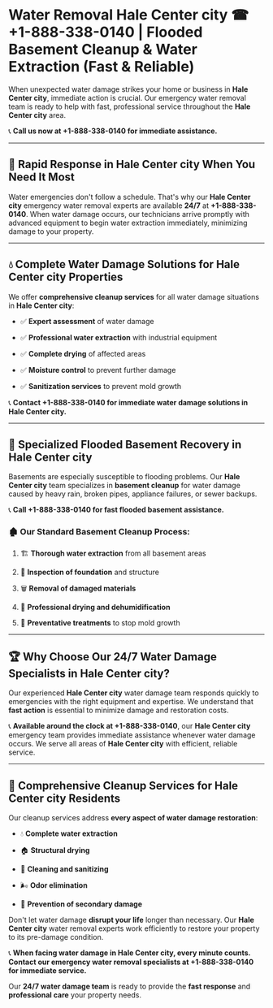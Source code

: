 # Water Removal Hale Center city ☎ +1-888-338-0140 | Flooded Basement Cleanup & Water Extraction (Fast & Reliable)

When unexpected water damage strikes your home or business in **Hale Center city**, immediate action is crucial. Our emergency water removal team is ready to help with fast, professional service throughout the **Hale Center city** area. 

📞 **Call us now at +1-888-338-0140 for immediate assistance.**
---
## 🚀 Rapid Response in Hale Center city When You Need It Most
Water emergencies don't follow a schedule. That's why our **Hale Center city** emergency water removal experts are available **24/7** at **+1-888-338-0140**. When water damage occurs, our technicians arrive promptly with advanced equipment to begin water extraction immediately, minimizing damage to your property.
---
## 💧 Complete Water Damage Solutions for Hale Center city Properties
We offer **comprehensive cleanup services** for all water damage situations in **Hale Center city**:
- ✅ **Expert assessment** of water damage  
- ✅ **Professional water extraction** with industrial equipment  
- ✅ **Complete drying** of affected areas  
- ✅ **Moisture control** to prevent further damage  
- ✅ **Sanitization services** to prevent mold growth  
📞 **Contact +1-888-338-0140 for immediate water damage solutions in Hale Center city.**
---
## 🌊 Specialized Flooded Basement Recovery in Hale Center city
Basements are especially susceptible to flooding problems. Our **Hale Center city** team specializes in **basement cleanup** for water damage caused by heavy rain, broken pipes, appliance failures, or sewer backups. 
📞 **Call +1-888-338-0140 for fast flooded basement assistance.**
### 🏚️ Our Standard Basement Cleanup Process:
1. 🏗️ **Thorough water extraction** from all basement areas  
2. 🔎 **Inspection of foundation** and structure  
3. 🗑️ **Removal of damaged materials**  
4. 💨 **Professional drying and dehumidification**  
5. 🚫 **Preventative treatments** to stop mold growth  
---
## 🏆 Why Choose Our 24/7 Water Damage Specialists in Hale Center city?
Our experienced **Hale Center city** water damage team responds quickly to emergencies with the right equipment and expertise. We understand that **fast action** is essential to minimize damage and restoration costs.
📞 **Available around the clock at +1-888-338-0140**, our **Hale Center city** emergency team provides immediate assistance whenever water damage occurs. We serve all areas of **Hale Center city** with efficient, reliable service.
---
## 🧹 Comprehensive Cleanup Services for Hale Center city Residents
Our cleanup services address **every aspect of water damage restoration**:
- 💧 **Complete water extraction**  
- 🏠 **Structural drying**  
- 🧼 **Cleaning and sanitizing**  
- 🌬️ **Odor elimination**  
- 🚫 **Prevention of secondary damage**  
Don't let water damage **disrupt your life** longer than necessary. Our **Hale Center city** water removal experts work efficiently to restore your property to its pre-damage condition.
📞 **When facing water damage in Hale Center city, every minute counts. Contact our emergency water removal specialists at +1-888-338-0140 for immediate service.**
Our **24/7 water damage team** is ready to provide the **fast response** and **professional care** your property needs.

